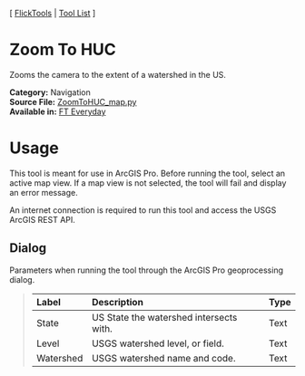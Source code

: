 [ [FlickTools](../README.md) | [Tool List](Tool_List.md) ]

# Zoom To HUC

Zooms the camera to the extent of a watershed in the US.

**Category:** Navigation<br>
**Source File:** [ZoomToHUC_map.py](../tools/map/ZoomToHUC_map.py)<br>
**Available in:** [FT Everyday](toolbox_FT_Everyday.md)

# Usage

This tool is meant for use in ArcGIS Pro. Before running the tool, select an active map view. If a map view is not selected, the tool will fail and display an error message.

An internet connection is required to run this tool and access the USGS ArcGIS REST API.

## Dialog

Parameters when running the tool through the ArcGIS Pro geoprocessing dialog.

>| Label | Description | Type |
>| :--- | :--- | :--- |
>| State | US State the watershed intersects with. | Text |
>| Level | USGS watershed level, or field. | Text |
>| Watershed | USGS watershed name and code. | Text |